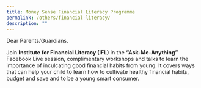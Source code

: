 ```yaml
---
title: Money Sense Financial Literacy Programme
permalink: /others/financial-literacy/
description: ""
---
```

Dear Parents/Guardians.

Join **Institute for Financial Literacy (IFL)** in the **“Ask-Me-Anything”** Facebook Live session, complimentary workshops and talks to learn the importance of inculcating good financial habits from young. It covers ways that can help your child to learn how to cultivate healthy financial habits, budget and save and to be a young smart consumer.